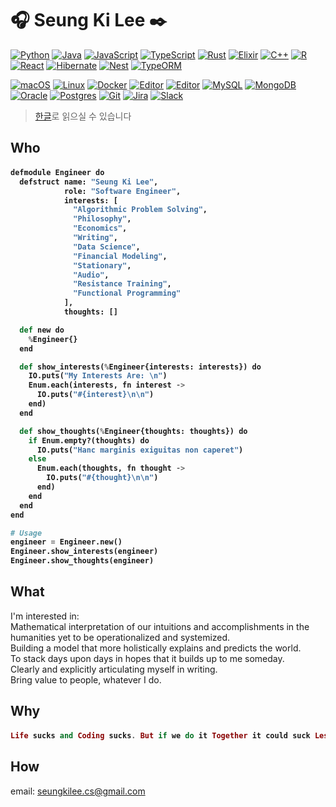 # :headphones: Seung Ki Lee :black_nib:

<!-- <a href="https://github.com/anuraghazra/github-readme-stats">
  <img align="right" width="400" alt="Github Stats" src="https://github-readme-stats.vercel.app/api?username=seungkilee-cs&show_icons=true&theme=dark&include_all_commits=true&count_private=true&hide_border=true">
</a> -->

<!-- ![Top Langs](https://github-readme-stats.vercel.app/api/top-langs/?username=seungkilee-cs&layout=compact&theme=dark&hide_border=true) -->

[![Python](https://img.shields.io/badge/Python-3776AB?logo=python&logoColor=fff)](#)
[![Java](https://img.shields.io/badge/Java-%23ED8B00.svg?logo=openjdk&logoColor=white)](#)
[![JavaScript](https://img.shields.io/badge/JavaScript-F7DF1E?logo=javascript&logoColor=000)](#)
[![TypeScript](https://img.shields.io/badge/TypeScript-3178C6?logo=typescript&logoColor=fff)](#)
[![Rust](https://img.shields.io/badge/Rust-%23000000.svg?e&logo=rust&logoColor=white)](#)
[![Elixir](https://img.shields.io/badge/Elixir-%234B275F.svg?&logo=elixir&logoColor=white)](#)
[![C++](https://img.shields.io/badge/C++-%2300599C.svg?logo=c%2B%2B&logoColor=white)](#)
[![R](https://img.shields.io/badge/R-%23276DC3.svg?logo=r&logoColor=white)](#)
[![React](https://img.shields.io/badge/React-%2320232a.svg?logo=react&logoColor=%2361DAFB)](#)
[![Hibernate](https://img.shields.io/badge/Hibernate-59666C?logo=hibernate&logoColor=fff)](#)
[![Nest](https://img.shields.io/badge/Nest.js-%23E0234E.svg?logo=nestjs&logoColor=white)](#)
[![TypeORM](https://img.shields.io/badge/TypeORM-FE0803?logo=typeorm&logoColor=fff)](#)

[![macOS](https://img.shields.io/badge/macOS-000000?logo=apple&logoColor=F0F0F0)](#)
[![Linux](https://img.shields.io/badge/Linux-FCC624?logo=linux&logoColor=black)](#)
[![Docker](https://img.shields.io/badge/Docker-2496ED?logo=docker&logoColor=fff)](#)
[![Editor](https://img.shields.io/badge/Neovim-57A143?logo=neovim&logoColor=fff)](#)
[![Editor](https://img.shields.io/badge/Zed-white?style=flat-square&logo=zedindustries&logoColor=084CCF)](https://code.visualstudio.com/)
[![MySQL](https://img.shields.io/badge/MySQL-4479A1?logo=mysql&logoColor=fff)](#)
[![MongoDB](https://img.shields.io/badge/MongoDB-%234ea94b.svg?logo=mongodb&logoColor=white)](#)
[![Oracle](https://custom-icon-badges.demolab.com/badge/Oracle-F80000?logo=oracle&logoColor=fff)](#)
[![Postgres](https://img.shields.io/badge/Postgres-%23316192.svg?logo=postgresql&logoColor=white)](#)
[![Git](https://img.shields.io/badge/Git-F05032?logo=git&logoColor=fff)](#)
[![Jira](https://img.shields.io/badge/Jira-0052CC?logo=jira&logoColor=fff)](#)
[![Slack](https://img.shields.io/badge/Slack-4A154B?logo=slack&logoColor=fff)](#)

> [한글](README.ko.md)로 읽으실 수 있습니다

## Who

<h4>

```python
defmodule Engineer do
  defstruct name: "Seung Ki Lee",
            role: "Software Engineer", 
            interests: [
              "Algorithmic Problem Solving",
              "Philosophy", 
              "Economics",
              "Writing",
              "Data Science",
              "Financial Modeling",
              "Stationary",
              "Audio",
              "Resistance Training",
              "Functional Programming"
            ],
            thoughts: []

  def new do
    %Engineer{}
  end

  def show_interests(%Engineer{interests: interests}) do
    IO.puts("My Interests Are: \n")
    Enum.each(interests, fn interest ->
      IO.puts("#{interest}\n\n")
    end)
  end

  def show_thoughts(%Engineer{thoughts: thoughts}) do
    if Enum.empty?(thoughts) do
      IO.puts("Hanc marginis exiguitas non caperet")
    else
      Enum.each(thoughts, fn thought ->
        IO.puts("#{thought}\n\n") 
      end)
    end
  end
end

# Usage
engineer = Engineer.new()
Engineer.show_interests(engineer)
Engineer.show_thoughts(engineer)

```

</h4>


## What
I'm interested in:   
Mathematical interpretation of our intuitions and accomplishments in the humanities yet to be operationalized and systemized.  
Building a model that more holistically explains and predicts the world.  
To stack days upon days in hopes that it builds up to me someday.  
Clearly and explicitly articulating myself in writing.  
Bring value to people, whatever I do.  

<!--![Seung Ki's Github Stats](https://github-readme-stats.vercel.app/api?username=seungkilee-cs&layout=compact&theme=material-palenight)-->
<!--![Seung Ki's Language stats](https://github-readme-stats.anuraghazra1.vercel.app/api/top-langs/?username=seungkilee-cs&layout=compact&theme=material-palenight)-->


## Why
<h4>

```elixir
Life sucks and Coding sucks. But if we do it Together it could suck Less. Connect with me.
```
</h4>

## How
email: [seungkilee.cs@gmail.com](mailto:seungkilee.cs@gmail.com)
